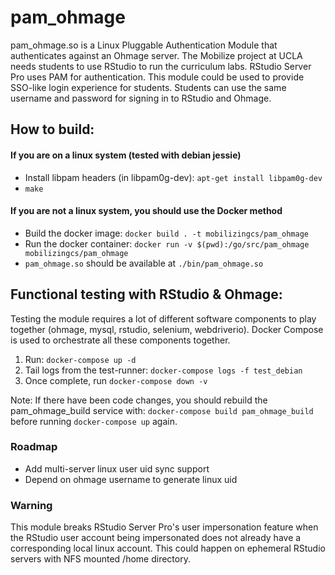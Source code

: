 # pam_ohmage
pam_ohmage.so is a Linux Pluggable Authentication Module that authenticates against an Ohmage server. The Mobilize project at UCLA needs students to use RStudio to run the curriculum labs. RStudio Server Pro uses PAM for authentication. This module could be used to provide SSO-like login experience for students. Students can use the same username and password for signing in to RStudio and Ohmage.

## How to build:
#### If you are on a linux system (tested with debian jessie)
- Install libpam headers (in libpam0g-dev): `apt-get install libpam0g-dev`
- `make`
#### If you are not a linux system, you should use the Docker method
- Build the docker image: `docker build . -t mobilizingcs/pam_ohmage`
- Run the docker container: `docker run -v $(pwd):/go/src/pam_ohmage mobilizingcs/pam_ohmage`
- `pam_ohmage.so` should be available at `./bin/pam_ohmage.so`

## Functional testing with RStudio & Ohmage:
Testing the module requires a lot of different software components to play together (ohmage, mysql, rstudio, selenium, webdriverio). Docker Compose is used to orchestrate all these components together.

1. Run: `docker-compose up -d`
2. Tail logs from the test-runner: `docker-compose logs -f test_debian`
3. Once complete, run `docker-compose down -v`

Note: If there have been code changes, you should rebuild the pam_ohmage_build service with:  `docker-compose build pam_ohmage_build` before running `docker-compose up` again.

### Roadmap
  - Add multi-server linux user uid sync support
  - Depend on ohmage username to generate linux uid

### Warning
This module breaks RStudio Server Pro's user impersonation feature when the RStudio user account being impersonated does not already have a corresponding local linux account. This could happen on ephemeral RStudio servers with NFS mounted /home directory.